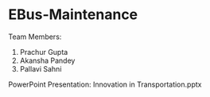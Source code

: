 # EBus-Maintenance
Team Members:
1. Prachur Gupta
2. Akansha Pandey
3. Pallavi Sahni

PowerPoint Presentation: Innovation in Transportation.pptx

